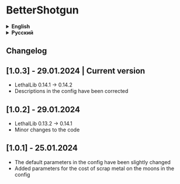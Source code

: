 # BetterShotgun

<details>
<summary><strong>English</strong></summary>

Should support custom moons (I haven't checked)

## Config

All available mod settings can be found in the config ```Hypick.BetterShotgun.cfg```

! If the Rarity parameter is enabled, the item will appear in the gift

To disable the parameter you need to set the value -1

Available settings in the config:
- Shotgun
   - Price (default: 700)
     - Cost of a shotgun in the store
   - MinValueScrap (default: 40)
     - Minimum cost of scrap metal
   - MaxValueScrap (default: 70)
     - Maximum value of scrap metal
   - Rarity (default: -1)
     - Rarity of shotgun spawn on moons (higher = more often)
- Shotgun cartridges
   - Price (default: 50)
     - Cost of ammo in the store
   - MinValueScrap (default: 15)
     - Minimum cost of scrap metal
   - MaxValueScrap (default: 25)
     - Maximum value of scrap metal
   - Rarity (default: 2)
     - Rarity of the appearance of cartridges on moons (higher = more often)

</details>

<details>
<summary><strong>Русский</strong></summary>

Должен поддерживать кастомные луны (я не проверял)

## Конфиг

Все доступные настройки мода модно найти в конфиге ```Hypick.BetterShotgun.cfg```

! Если параметр Rarity включен, то предмет будет появляться еще в подарке

Чтобы отключить параметр нужно задать значение -1

Доступные настройки в конфиге:
- Дробовик
  - Price (дефолт: 700)
    - Стоимость дробовика в магазине
  - MinValueScrap (дефолт: 40)
    - Минимальная стоимость металлолома
  - MaxValueScrap (дефолт: 70)
    - Максимальная стоимость металлолома
  - Rarity (дефолт: -1)
    - Редкость появления дробовика на лунах (выше = чаще)
- Патроны для дробовика
  - Price (дефолт: 50)
    - Стоимость патронов в магазине
  - MinValueScrap (дефолт: 15)
    - Минимальная стоимость металлолома
  - MaxValueScrap (дефолт: 25)
    - Максимальная стоимость металлолома
  - Rarity (дефолт: 2)
    - Редкость появления патронов на лунах (выше = чаще)

</details>

## Changelog

## [1.0.3] - 29.01.2024 | Current version

- LethalLib 0.14.1 -> 0.14.2
- Descriptions in the config have been corrected

## [1.0.2] - 29.01.2024

- LethalLib 0.13.2 -> 0.14.1
- Minor changes to the code

## [1.0.1] - 25.01.2024

- The default parameters in the config have been slightly changed
- Added parameters for the cost of scrap metal on the moons in the config